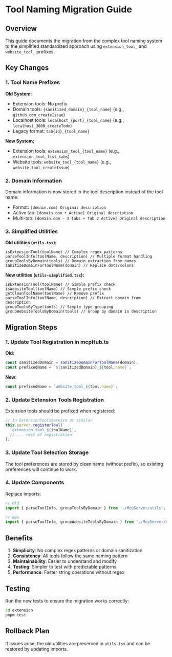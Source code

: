 # Tool Naming Migration Guide

## Overview

This guide documents the migration from the complex tool naming system to the simplified standardized approach using `extension_tool_` and `website_tool_` prefixes.

## Key Changes

### 1. Tool Name Prefixes

**Old System:**
- Extension tools: No prefix
- Domain tools: `{sanitized_domain}_{tool_name}` (e.g., `github_com_createIssue`)
- Localhost tools: `localhost_{port}_{tool_name}` (e.g., `localhost_3000_createTodo`)
- Legacy format: `tab{id}_{tool_name}`

**New System:**
- Extension tools: `extension_tool_{tool_name}` (e.g., `extension_tool_list_tabs`)
- Website tools: `website_tool_{tool_name}` (e.g., `website_tool_createIssue`)

### 2. Domain Information

Domain information is now stored in the tool description instead of the tool name:
- Format: `[domain.com] Original description`
- Active tab: `[domain.com • Active] Original description`
- Multi-tab: `[domain.com - 3 tabs • Tab 2 Active] Original description`

### 3. Simplified Utilities

**Old utilities (`utils.tsx`):**
```tsx
isExtensionTool(toolName) // Complex regex patterns
parseToolInfo(toolName, description) // Multiple format handling
groupToolsByDomain(tools) // Domain extraction from names
sanitizeDomainForToolName(domain) // Replace dots/colons
```

**New utilities (`utils-simplified.tsx`):**
```tsx
isExtensionTool(toolName) // Simple prefix check
isWebsiteTool(toolName) // Simple prefix check
getCleanToolName(toolName) // Remove prefix
parseToolInfo(toolName, description) // Extract domain from description
groupToolsByType(tools) // Simple type grouping
groupWebsiteToolsByDomain(tools) // Group by domain in description
```

## Migration Steps

### 1. Update Tool Registration in mcpHub.ts

**Old:**
```typescript
const sanitizedDomain = sanitizeDomainForToolName(domain);
const prefixedName = `${sanitizedDomain}_${tool.name}`;
```

**New:**
```typescript
const prefixedName = `website_tool_${tool.name}`;
```

### 2. Update Extension Tools Registration

Extension tools should be prefixed when registered:

```typescript
// In ExtensionToolsService or similar
this.server.registerTool(
  `extension_tool_${toolName}`,
  // ... rest of registration
);
```

### 3. Update Tool Selection Storage

The tool preferences are stored by clean name (without prefix), so existing preferences will continue to work.

### 4. Update Components

Replace imports:
```typescript
// Old
import { parseToolInfo, groupToolsByDomain } from './McpServer/utils';

// New
import { parseToolInfo, groupWebsiteToolsByDomain } from './McpServer/utils-simplified';
```

## Benefits

1. **Simplicity**: No complex regex patterns or domain sanitization
2. **Consistency**: All tools follow the same naming pattern
3. **Maintainability**: Easier to understand and modify
4. **Testing**: Simpler to test with predictable patterns
5. **Performance**: Faster string operations without regex

## Testing

Run the new tests to ensure the migration works correctly:

```bash
cd extension
pnpm test
```

## Rollback Plan

If issues arise, the old utilities are preserved in `utils.tsx` and can be restored by updating imports.